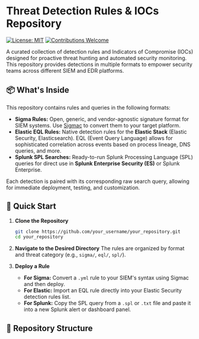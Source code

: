 # Threat Detection Rules & IOCs Repository

[![License: MIT](https://img.shields.io/badge/License-MIT-yellow.svg)](https://opensource.org/licenses/MIT)
[![Contributions Welcome](https://img.shields.io/badge/contributions-welcome-brightgreen.svg)](https://github.com/your_username/your_repository/issues)

A curated collection of detection rules and Indicators of Compromise (IOCs) designed for proactive threat hunting and automated security monitoring. This repository provides detections in multiple formats to empower security teams across different SIEM and EDR platforms.

## 📦 What's Inside

This repository contains rules and queries in the following formats:

*   **Sigma Rules:** Open, generic, and vendor-agnostic signature format for SIEM systems. Use [Sigmac](https://github.com/SigmaHQ/sigma/tree/master/tools) to convert them to your target platform.
*   **Elastic EQL Rules:** Native detection rules for the **Elastic Stack** (Elastic Security, Elasticsearch). EQL (Event Query Language) allows for sophisticated correlation across events based on process lineage, DNS queries, and more.
*   **Splunk SPL Searches:** Ready-to-run Splunk Processing Language (SPL) queries for direct use in **Splunk Enterprise Security (ES)** or Splunk Enterprise.

Each detection is paired with its corresponding raw search query, allowing for immediate deployment, testing, and customization.

## 🚀 Quick Start

1.  **Clone the Repository**
    ```bash
    git clone https://github.com/your_username/your_repository.git
    cd your_repository
    ```

2.  **Navigate to the Desired Directory**
    The rules are organized by format and threat category (e.g., `sigma/`, `eql/`, `spl/`).

3.  **Deploy a Rule**
    *   **For Sigma:** Convert a `.yml` rule to your SIEM's syntax using Sigmac and then deploy.
    *   **For Elastic:** Import an EQL rule directly into your Elastic Security detection rules list.
    *   **For Splunk:** Copy the SPL query from a `.spl` or `.txt` file and paste it into a new Splunk alert or dashboard panel.

## 📁 Repository Structure
